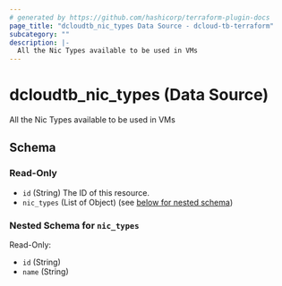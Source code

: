 ```yaml
---
# generated by https://github.com/hashicorp/terraform-plugin-docs
page_title: "dcloudtb_nic_types Data Source - dcloud-tb-terraform"
subcategory: ""
description: |-
  All the Nic Types available to be used in VMs
---
```


# dcloudtb_nic_types (Data Source)

All the Nic Types available to be used in VMs



<!-- schema generated by tfplugindocs -->
## Schema

### Read-Only

- `id` (String) The ID of this resource.
- `nic_types` (List of Object) (see [below for nested schema](#nestedatt--nic_types))

<a id="nestedatt--nic_types"></a>
### Nested Schema for `nic_types`

Read-Only:

- `id` (String)
- `name` (String)


